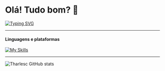 # Olá! Tudo bom? 👋

[![Typing SVG](https://readme-typing-svg.demolab.com?font=Boldonse&size=30&pause=1000&color=FFFFFF&vCenter=true&width=435&lines=DEV.+FRONT-END;DESIGNER)](https://git.io/typing-svg) <BR> 

---

#### Linguagens e plataformas 
[![My Skills](https://skillicons.dev/icons?i=html,css,js,py,mysql,figma,git,github)](https://skillicons.dev)

---
![Tharlesc GitHub stats](https://github-readme-stats.vercel.app/api?username=tharlesc&show_icons=true&theme=transparent)


